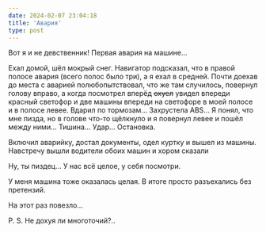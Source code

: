 ```yaml
---
date: 2024-02-07 23:04:18
title: 'Авария'
type: post
---
```


Вот я и не девственник! Первая авария на машине...

Ехал домой, шёл мокрый снег. Навигатор подсказал, что в правой полосе авария (всего полос было три), а я ехал в средней.
Почти доехав до места с аварией полюбопытствовал, что же там случилось, повернул голову вправо, а когда посмотрел вперёд
~~охуел~~ увидел впереди красный светофор и две машины впереди на светофоре в моей полосе и в полосе левее. Вдарил по
тормозам... Захрустела ABS... Я понял, что мне пизда, но в голове что-то щёлкнуло и я повернул левее и пошёл между
ними... Тишина... Удар... Остановка.

Включил аварийку, достал документы, одел куртку и вышел из машины. Навстречу вышли водители обоих машин и хором сказали

Ну, ты пиздец... У нас всё целое, у себя посмотри.

У меня машина тоже оказалась целая. В итоге просто разъехались без претензий.

На этот раз повезло...

P. S. Не дохуя ли многоточий?..
